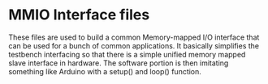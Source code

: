 # MMIO Interface files

These files are used to build a common Memory-mapped I/O interface that can be used for a bunch of common applications.
It basically simplifies the testbench interfacing so that there is a simple unified memory mapped slave interface in hardware.
The software portion is then imitating something like Arduino with a setup() and loop() function.
